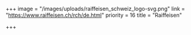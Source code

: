 +++
image = "/images/uploads/raiffeisen_schweiz_logo-svg.png"
link = "https://www.raiffeisen.ch/rch/de.html"
priority = 16
title = "Raiffeisen"

+++
